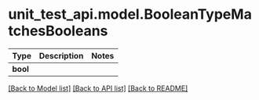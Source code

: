 # unit_test_api.model.BooleanTypeMatchesBooleans

Type | Description | Notes
------------- | ------------- | -------------
**bool** |  | 

[[Back to Model list]](../../README.md#documentation-for-models) [[Back to API list]](../../README.md#documentation-for-api-endpoints) [[Back to README]](../../README.md)

